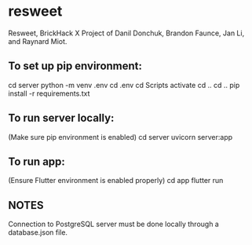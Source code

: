 # resweet
Resweet, BrickHack X Project of Danil Donchuk, Brandon Faunce, Jan Li, and Raynard Miot.

## To set up pip environment:

cd server
python -m venv .env
cd .env
cd Scripts
activate
cd ..
cd ..
pip install -r requirements.txt

## To run server locally:

(Make sure pip environment is enabled)
cd server
uvicorn server:app

## To run app:

(Ensure Flutter environment is enabled properly)
cd app
flutter run

## NOTES

Connection to PostgreSQL server must be done locally through a database.json file.
